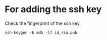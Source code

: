 # For adding the ssh key

Check the fingerprint of the ssh key.
```
ssh-keygen -E md5 -lf id_rsa.pub
```